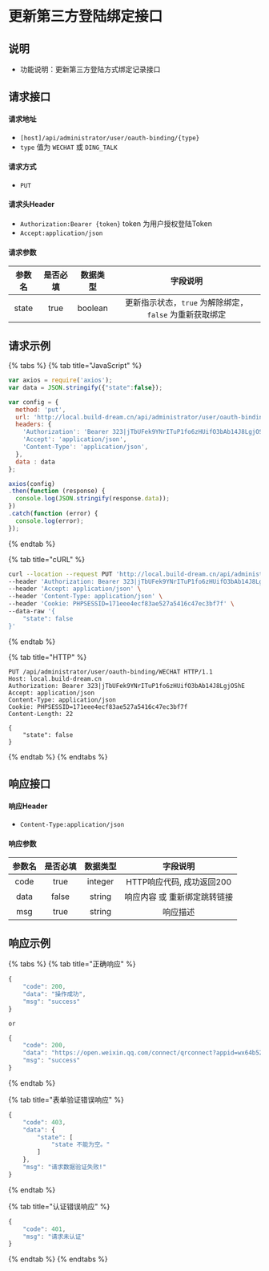 # 更新第三方登陆绑定接口

## 说明

* 功能说明：更新第三方登陆方式绑定记录接口

## 请求接口

#### 请求地址

* `[host]/api/administrator/user/oauth-binding/{type}`
* `type` 值为 `WECHAT` 或 `DING_TALK`

#### 请求方式

* `PUT`

#### 请求头Header

* `Authorization:Bearer {token}` token 为用户授权登陆Token
* `Accept:application/json`

#### 请求参数

| 参数名 | 是否必填 | 数据类型 | 字段说明 |
| :---: | :---: | :---: | :---: |
| state | true | boolean | 更新指示状态，`true` 为解除绑定，`false` 为重新获取绑定 |

## 请求示例

{% tabs %}
{% tab title="JavaScript" %}
```javascript
var axios = require('axios');
var data = JSON.stringify({"state":false});

var config = {
  method: 'put',
  url: 'http://local.build-dream.cn/api/administrator/user/oauth-binding/WECHAT',
  headers: { 
    'Authorization': 'Bearer 323|jTbUFek9YNrITuP1fo6zHUifO3bAb14J8LgjOShE', 
    'Accept': 'application/json', 
    'Content-Type': 'application/json',
  },
  data : data
};

axios(config)
.then(function (response) {
  console.log(JSON.stringify(response.data));
})
.catch(function (error) {
  console.log(error);
});

```
{% endtab %}

{% tab title="cURL" %}
```bash
curl --location --request PUT 'http://local.build-dream.cn/api/administrator/user/oauth-binding/WECHAT' \
--header 'Authorization: Bearer 323|jTbUFek9YNrITuP1fo6zHUifO3bAb14J8LgjOShE' \
--header 'Accept: application/json' \
--header 'Content-Type: application/json' \
--header 'Cookie: PHPSESSID=171eee4ecf83ae527a5416c47ec3bf7f' \
--data-raw '{
    "state": false
}'
```
{% endtab %}

{% tab title="HTTP" %}
```http
PUT /api/administrator/user/oauth-binding/WECHAT HTTP/1.1
Host: local.build-dream.cn
Authorization: Bearer 323|jTbUFek9YNrITuP1fo6zHUifO3bAb14J8LgjOShE
Accept: application/json
Content-Type: application/json
Cookie: PHPSESSID=171eee4ecf83ae527a5416c47ec3bf7f
Content-Length: 22

{
    "state": false
}
```
{% endtab %}
{% endtabs %}

## 响应接口

#### 响应Header

* `Content-Type:application/json`

#### 响应参数

| 参数名 | 是否必填 | 数据类型 | 字段说明 |
| :---: | :---: | :---: | :---: |
| code | true | integer | HTTP响应代码, 成功返回200 |
| data | false | string | 响应内容 或 重新绑定跳转链接 |
| msg | true | string | 响应描述 |

## 响应示例

{% tabs %}
{% tab title="正确响应" %}
```javascript
{
    "code": 200,
    "data": "操作成功",
    "msg": "success"
}

or

{
    "code": 200,
    "data": "https://open.weixin.qq.com/connect/qrconnect?appid=wx64b522a7ca7bf76d&redirect_uri=http%3A%2F%2Flocalhost%3A8000%2F%23%2Faccount%2Fsettings%2Fbinding%2Fwechat&response_type=code&scope=snsapi_login&state=0c28af8d1e9394906b0c4e622dcdb747&connect_redirect=1#wechat_redirect",
    "msg": "success"
}

```
{% endtab %}

{% tab title="表单验证错误响应" %}
```javascript
{
    "code": 403,
    "data": {
        "state": [
            "state 不能为空。"
        ]
    },
    "msg": "请求数据验证失败!"
}
```
{% endtab %}

{% tab title="认证错误响应" %}
```javascript
{
    "code": 401,
    "msg": "请求未认证"
}
```
{% endtab %}
{% endtabs %}



